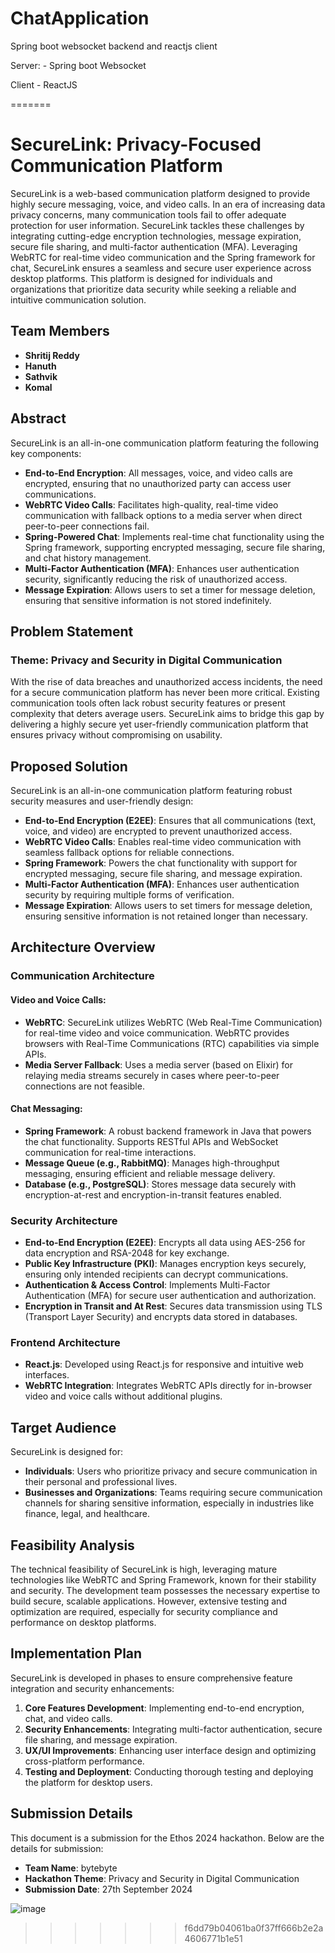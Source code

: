 
# ChatApplication
Spring boot websocket backend and reactjs client

Server:
    - Spring boot Websocket

Client
    - ReactJS

=======
# SecureLink: Privacy-Focused Communication Platform

SecureLink is a web-based communication platform designed to provide highly secure messaging, voice, and video calls. In an era of increasing data privacy concerns, many communication tools fail to offer adequate protection for user information. SecureLink tackles these challenges by integrating cutting-edge encryption technologies, message expiration, secure file sharing, and multi-factor authentication (MFA). Leveraging WebRTC for real-time video communication and the Spring framework for chat, SecureLink ensures a seamless and secure user experience across desktop platforms. This platform is designed for individuals and organizations that prioritize data security while seeking a reliable and intuitive communication solution.

## Team Members

- **Shritij Reddy**
- **Hanuth** 
- **Sathvik** 
- **Komal**

## Abstract

SecureLink is an all-in-one communication platform featuring the following key components:

- **End-to-End Encryption**: All messages, voice, and video calls are encrypted, ensuring that no unauthorized party can access user communications.
- **WebRTC Video Calls**: Facilitates high-quality, real-time video communication with fallback options to a media server when direct peer-to-peer connections fail.
- **Spring-Powered Chat**: Implements real-time chat functionality using the Spring framework, supporting encrypted messaging, secure file sharing, and chat history management.
- **Multi-Factor Authentication (MFA)**: Enhances user authentication security, significantly reducing the risk of unauthorized access.
- **Message Expiration**: Allows users to set a timer for message deletion, ensuring that sensitive information is not stored indefinitely.

## Problem Statement

### Theme: Privacy and Security in Digital Communication

With the rise of data breaches and unauthorized access incidents, the need for a secure communication platform has never been more critical. Existing communication tools often lack robust security features or present complexity that deters average users. SecureLink aims to bridge this gap by delivering a highly secure yet user-friendly communication platform that ensures privacy without compromising on usability.

## Proposed Solution

SecureLink is an all-in-one communication platform featuring robust security measures and user-friendly design:

- **End-to-End Encryption (E2EE)**: Ensures that all communications (text, voice, and video) are encrypted to prevent unauthorized access.
- **WebRTC Video Calls**: Enables real-time video communication with seamless fallback options for reliable connections.
- **Spring Framework**: Powers the chat functionality with support for encrypted messaging, secure file sharing, and message expiration.
- **Multi-Factor Authentication (MFA)**: Enhances user authentication security by requiring multiple forms of verification.
- **Message Expiration**: Allows users to set timers for message deletion, ensuring sensitive information is not retained longer than necessary.

## Architecture Overview

### Communication Architecture

#### Video and Voice Calls:

- **WebRTC**: SecureLink utilizes WebRTC (Web Real-Time Communication) for real-time video and voice communication. WebRTC provides browsers with Real-Time Communications (RTC) capabilities via simple APIs.
- **Media Server Fallback**: Uses a media server (based on Elixir) for relaying media streams securely in cases where peer-to-peer connections are not feasible.

#### Chat Messaging:

- **Spring Framework**: A robust backend framework in Java that powers the chat functionality. Supports RESTful APIs and WebSocket communication for real-time interactions.
- **Message Queue (e.g., RabbitMQ)**: Manages high-throughput messaging, ensuring efficient and reliable message delivery.
- **Database (e.g., PostgreSQL)**: Stores message data securely with encryption-at-rest and encryption-in-transit features enabled.

### Security Architecture

- **End-to-End Encryption (E2EE)**: Encrypts all data using AES-256 for data encryption and RSA-2048 for key exchange.
- **Public Key Infrastructure (PKI)**: Manages encryption keys securely, ensuring only intended recipients can decrypt communications.
- **Authentication & Access Control**: Implements Multi-Factor Authentication (MFA) for secure user authentication and authorization.
- **Encryption in Transit and At Rest**: Secures data transmission using TLS (Transport Layer Security) and encrypts data stored in databases.

### Frontend Architecture

- **React.js**: Developed using React.js for responsive and intuitive web interfaces.
- **WebRTC Integration**: Integrates WebRTC APIs directly for in-browser video and voice calls without additional plugins.

## Target Audience

SecureLink is designed for:

- **Individuals**: Users who prioritize privacy and secure communication in their personal and professional lives.
- **Businesses and Organizations**: Teams requiring secure communication channels for sharing sensitive information, especially in industries like finance, legal, and healthcare.

## Feasibility Analysis

The technical feasibility of SecureLink is high, leveraging mature technologies like WebRTC and Spring Framework, known for their stability and security. The development team possesses the necessary expertise to build secure, scalable applications. However, extensive testing and optimization are required, especially for security compliance and performance on desktop platforms.

## Implementation Plan

SecureLink is developed in phases to ensure comprehensive feature integration and security enhancements:

1. **Core Features Development**: Implementing end-to-end encryption, chat, and video calls.
2. **Security Enhancements**: Integrating multi-factor authentication, secure file sharing, and message expiration.
3. **UX/UI Improvements**: Enhancing user interface design and optimizing cross-platform performance.
4. **Testing and Deployment**: Conducting thorough testing and deploying the platform for desktop users.

## Submission Details

This document is a submission for the Ethos 2024 hackathon. Below are the details for submission:

- **Team Name**: bytebyte
- **Hackathon Theme**: Privacy and Security in Digital Communication
- **Submission Date**: 27th September 2024

![image](https://github.com/user-attachments/assets/c6fd2598-3e10-4f17-9189-3f64dbcacdf3)
>>>>>>> f6dd79b04061ba0f37ff666b2e2a4606771b1e51
